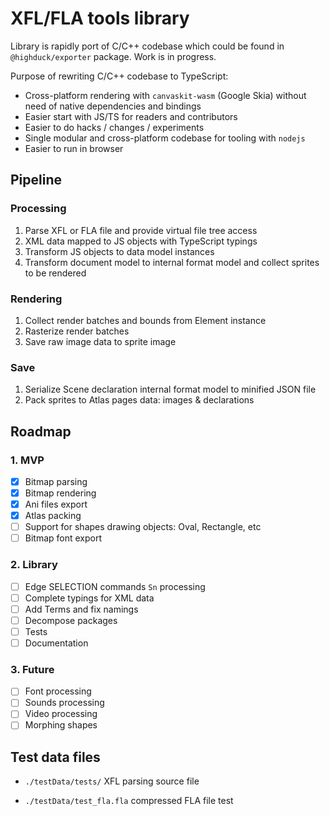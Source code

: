 # XFL/FLA tools library

Library is rapidly port of C/C++ codebase which could be found in `@highduck/exporter` package. Work is in progress.

Purpose of rewriting C/C++ codebase to TypeScript:
- Cross-platform rendering with `canvaskit-wasm` (Google Skia) without need of native dependencies and bindings
- Easier start with JS/TS for readers and contributors
- Easier to do hacks / changes / experiments
- Single modular and cross-platform codebase for tooling with `nodejs`
- Easier to run in browser

## Pipeline

### Processing
1. Parse XFL or FLA file and provide virtual file tree access
2. XML data mapped to JS objects with TypeScript typings
3. Transform JS objects to data model instances
4. Transform document model to internal format model and collect sprites to be rendered

### Rendering
1. Collect render batches and bounds from Element instance
2. Rasterize render batches
3. Save raw image data to sprite image

### Save 
1. Serialize Scene declaration internal format model to minified JSON file
2. Pack sprites to Atlas pages data: images & declarations 

## Roadmap

### 1. MVP

- [x] Bitmap parsing
- [x] Bitmap rendering
- [x] Ani files export
- [x] Atlas packing
- [ ] Support for shapes drawing objects: Oval, Rectangle, etc
- [ ] Bitmap font export

### 2. Library

- [ ] Edge SELECTION commands `Sn` processing
- [ ] Complete typings for XML data
- [ ] Add Terms and fix namings
- [ ] Decompose packages
- [ ] Tests
- [ ] Documentation

### 3. Future

- [ ] Font processing
- [ ] Sounds processing
- [ ] Video processing
- [ ] Morphing shapes

## Test data files

- `./testData/tests/`
XFL parsing source file

- `./testData/test_fla.fla`
compressed FLA file test
